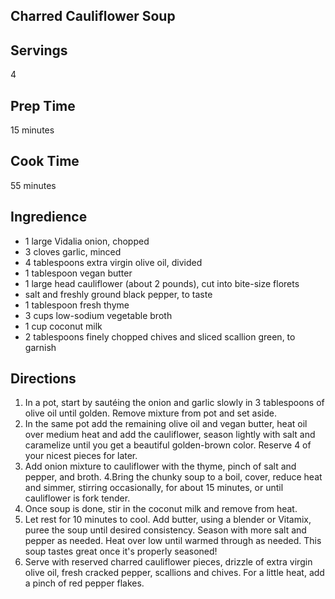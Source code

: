 ## Charred Cauliflower Soup 

## Servings 

4

## Prep Time 

15 minutes

## Cook Time 

55 minutes

## Ingredience 

* 1 large Vidalia onion, chopped
* 3 cloves garlic, minced
* 4 tablespoons extra virgin olive oil, divided
* 1 tablespoon vegan butter
* 1 large head cauliflower (about 2 pounds), cut into bite-size florets
* salt and freshly ground black pepper, to taste
* 1 tablespoon fresh thyme
* 3 cups low-sodium vegetable broth
* 1 cup coconut milk
* 2 tablespoons finely chopped chives and sliced scallion green, to garnish

## Directions

1. In a pot, start by sautéing the onion and garlic slowly in 3 tablespoons of olive oil until golden. Remove mixture from pot and set aside.
2. In the same pot add the remaining olive oil and vegan butter, heat oil over medium heat and add the cauliflower, season lightly with salt and caramelize until you get a beautiful golden-brown color. Reserve 4 of your nicest pieces for later.
3. Add onion mixture to cauliflower with the thyme, pinch of salt and pepper, and broth.
4.Bring the chunky soup to a boil, cover, reduce heat and simmer, stirring occasionally, for about 15 minutes, or until cauliflower is fork tender.
5. Once soup is done, stir in the coconut milk and remove from heat.
6. Let rest for 10 minutes to cool. Add butter, using a blender or Vitamix, puree the soup until desired consistency. Season with more salt and pepper as needed. Heat over low until warmed through as needed. This soup tastes great once it's properly seasoned!
7. Serve with reserved charred cauliflower pieces, drizzle of extra virgin olive oil, fresh cracked pepper, scallions and chives. For a little heat, add a pinch of red pepper flakes.

